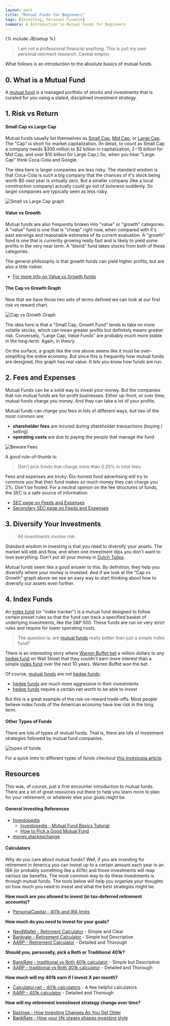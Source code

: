```yaml
---
layout: post
title: "Mutual Funds for Beginners"
tags: [Investing, Personal Finance]
summary: A Introduction to Mutual Funds for Beginners
---
```

{% include JB/setup %}

> I am not a professional financial anything. This is just my own personal retirment research. Caveat emptor.

What follows is an introduction to the absolute basics of mutual funds.


## 0. What is a Mutual Fund

A [mutual fund](https://en.wikipedia.org/wiki/Mutual_fund) is a managed portfolio of stocks and investments that is curated for you using a stated, disciplined investment strategy.


## 1. Risk vs Return

#### Small Cap vs Large Cap

Mutual funds usually list themselves as [Small Cap](https://www.investopedia.com/terms/s/small-cap.asp), [Mid Cap](https://www.investopedia.com/terms/m/midcapstock.asp), or [Large Cap](https://www.investopedia.com/terms/l/large-cap.asp). The "Cap" is short for market capitalization. (In detail, to count as Small Cap a company needs $300 million to $2 billion in capitalization, $2-$10 billion for Mid Cap, and over $10 billion for Large Cap.) So, when you hear "Large Cap" think Coca-Cola and Google.

The idea here is larger companies are less risky. The standard wisdom is that Coca-Cola is such a big company that the chances of it's stock being worth $0 next year is virtually zero. But a smaller company (like a local construction company) actually *could* go out of buisness suddenly. So larger companies are typically seen as less risky.

![Small vs Large Cap graph](/assets/images/invest/cap_vs_risk.jpeg)


#### Value vs Growth

Mutual funds are also frequently broken into "value" or "growth" categories. A "value" fund is one that is "cheap" right now, when compared with it's past earnings and reasonable estimates of its current evaluation. A "growth" fund is one that is currently growing really fast and is likely to yield some profits in the very near term. A "blend" fund takes stocks from both of these categories.

The general philosophy is that growth funds can yield higher profits, but are also a little riskier.

* [For more info on Value vs Growth funds](https://money.stackexchange.com/questions/9534/mutual-fund-types-value-vs-blend-vs-growth)


#### The Cap vs Growth Graph

Now that we have those two sets of terms defined we can look at our first risk vs reward chart.

![Cap vs Growth Graph](/assets/images/invest/cap_vs_growth.png)

The idea here is that a "Small Cap, Growth Fund" tends to take on more volatile stocks, which can mean greater profits but definitely means greater risk. Conversely, "Large Cap, Value Funds" are probably much more stable in the long-term. Again, in theory. 

On the surface, a graph like the one above seems like it must be over-simplifing the entire economy. But since this is frequently how mutual funds are designed, this graph has real value. It lets you know how funds are run.


## 2. Fees and Expenses

Mutual Funds can be a solid way to invest your money. But the companies that run mutual funds are for-profit businesses. Either up-front, or over time, mutual funds charge you money. And they can take a lot of your profits.

Mutual funds can charge you fees in lots of different ways, but two of the most common are:

* **shareholder fees** are incured during shareholder transactions (buying / selling)
* **operating costs** are due to paying the people that manage the fund

![Beware Fees](/assets/images/invest/mutual_fund_fees_ex.png)

A good rule-of-thumb is:

> Don't pick funds that charge more than 0.25% in total fees.

Fees and expenses are tricky. Dis-honest fund advertising will try to convince you that their fund makes so much money they can charge you 2%. Don't be fooled. For a neutral opinion on the fee structures of funds, the SEC is a safe source of information:

* [SEC page on Feeds and Expenses](https://www.sec.gov/files/ib_mutualfundfees.pdf)
* [Secondary SEC page on Feeds and Expenses](https://www.sec.gov/fast-answers/answersmffeeshtm.html)


## 3. Diversify Your Investments

> All investments involve risk.

Standard wisdom in investing is that you need to diversify your assets. The market will ebb and flow, and when one investment dips you don't want to lose everything. Don't put all your money in [Dutch Tulips](https://www.investopedia.com/terms/d/dutch_tulip_bulb_market_bubble.asp).

Mutual funds seem like a good answer to this. By definition, they help you diversify where your money is invested. And if we look at the "Cap vs Growth" graph above we see an easy way to start thinking about how to diversify our assets even further.


## 4. Index Funds

An [index fund](https://www.investopedia.com/terms/i/indexfund.asp) (or "index tracker") is a mutual fund designed to follow certain preset rules so that the fund can track a specified basket of underlying investments, like the S&P 500. These funds are run on very strict rules and require for lower operating costs.

> The question is: are [mutual funds](https://www.investopedia.com/walkthrough/fund-guide/mutual-funds-etfs/mf/default.aspx) really better than just a simple index fund?

There is an interesting story where [Warren Buffet bet](https://www.investopedia.com/articles/investing/030916/buffetts-bet-hedge-funds-year-eight-brka-brkb.asp) a million dollars to any [hedge fund](https://www.investopedia.com/terms/h/hedgefund.asp) on Wall Street that they couldn't earn more interest than a simple [index fund](https://www.investopedia.com/terms/i/indexfund.asp) over the next 10 years. Warren Buffet won the bet.

Of course, [mutual funds](https://www.investopedia.com/walkthrough/fund-guide/mutual-funds-etfs/mf/default.aspx) are not [hedge funds](https://www.investopedia.com/terms/h/hedgefund.asp):

* [hedge funds](https://www.investopedia.com/terms/h/hedgefund.asp) are much more aggressive in their investments
* [hedge funds](https://www.investopedia.com/terms/h/hedgefund.asp) require a certain net worth to be able to invest

But this is a great example of the risk-vs-reward trade-offs. Most people believe index funds of the American economy have low risk in the long term.


#### Other Types of Funds

There are lots of types of mutual funds. That is, there are lots of investment strategies followed by mutual fund companies.

![types of funds](/assets/images/invest/mutual_funds_types.png)

For a quick intro to different types of funds checkout [this Investopia article](https://www.investopedia.com/university/mutualfunds/mutualfunds1.asp).


## Resources

This was, of course, just a first encounter introduction to mutual funds.  There are a lot of great resources out there to help you learn more to plan for your retirement, or whatever else your goals might be.


#### General Investing References

* [Investopedia](https://www.investopedia.com)
  * [Investopedia - Mutual Fund Basics Tutorial](https://www.investopedia.com/university/mutualfunds/)
  * [How to Pick a Good Mutual Fund](https://www.investopedia.com/investing/how-pick-best-mutual-fund/)
* [money.stackexchange](https://money.stackexchange.com/)

#### Calculators

Why do you care about mutual funds?  Well, if you are investing for retirement in America you can invest up to a certain amount each year in an IRA (or probably something like a 401k) and those investments will reap various tax benefits.  The most common way to do these investments is through mutual funds.  The tools below will help you organize your thoughts on how much you need to invest and what the best strategies might be.

**How much are you allowed to invest (in tax-deferred retirement accounts)?**
* [PersonalCapital - 401k and IRA limits](https://www.personalcapital.com/blog/retirement-planning/can-contribute-401k-ira/)

**How much do you *need* to invest for your goals?**
* [NerdWallet - Retirment Calculator](https://www.nerdwallet.com/investing/retirement-calculator) - Simple and Clear
* [Bankrate - Retirement Calculator](https://www.bankrate.com/calculators/retirement/retirement-plan-calculator.aspx) - Simple but Descriptive
* [AARP - Retirement Calculator](https://www.aarp.org/work/retirement-planning/retirement_calculator.html) - Detailed and Thorough

**Should you, personally, pick a Roth or Traditional 401k?**
* [BankRate - traditional vs Roth 401k calculator](https://www.bankrate.com/calculators/retirement/401-k-or-roth-ira-calculator.aspx) - Simple but Descriptive
* [AARP - traditional vs Roth 401k calculator](https://www.aarp.org/work/retirement-planning/roth_vs_traditional_401k_calculator.html) - Detailed and Thorough

**How much will my 401k earn if I invest X per month?**
* [Calculator.net - 401k calculators](https://www.calculator.net/401k-calculator.html) - A few helpful calculators
* [AARP - 401k calculator](https://www.aarp.org/work/retirement-planning/401k_calculator.html) - Detailed and Thorough

**How will my retirement investment strategy change over time?**
* [Bazinga - How Investing Changes As You Get Older](https://www.benzinga.com/general/education/16/08/8398467/how-investing-changes-as-you-get-older)
* [BankRate - How your life stages shapes investing style](https://www.bankrate.com/investing/how-your-life-stage-shapes-investing-style/#slide=1)
